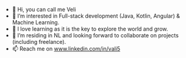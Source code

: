 - 👋 Hi, you can call me Veli
- 👀 I’m interested in Full-stack development (Java, Kotlin, Angular) & Machine Learning.
- 🌱 I love learning as it is the key to explore the world and grow.
- 💞️ I’m residing in NL and looking forward to collaborate on projects (including freelance).
- 📫 Reach me on www.linkedin.com/in/vali5

<!---
velicaferov5/velicaferov5 is a ✨ special ✨ repository because its `README.md` (this file) appears on your GitHub profile.
You can click the Preview link to take a look at your changes.
--->
